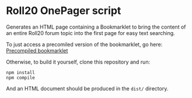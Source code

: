 # Roll20 OnePager script

Generates an HTML page containing a Bookmarklet to bring the content of an entire Roll20 forum topic into the first page for easy text searching.

To just access a precomiled version of the bookmarklet, go here: [Precompiled bookmarklet](dist/onepager.html)

Otherwise, to build it yourself, clone this repository and run:

```
npm install
npm compile
```

And an HTML document should be produced in the `dist/` directory.
